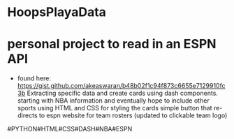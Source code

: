 # HoopsPlayaData 

# personal project to read in an ESPN API 
  - found here: https://gist.github.com/akeaswaran/b48b02f1c94f873c6655e7129910fc3b
  Extracting specific data and create cards using dash components.
  starting with NBA information and eventually hope to include other sports
  using HTML and CSS for styling the cards
  simple button that re-directs to espn website for team rosters (updated to clickable team logo)

#PYTHON#HTML#CSS#DASH#NBA#ESPN
